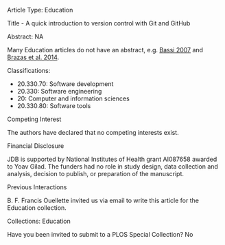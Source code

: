 Article Type: Education

Title - A quick introduction to version control with Git and GitHub

Abstract: NA

Many Education articles do not have an abstract, e.g. [Bassi 2007][bassi2007] and [Brazas et al. 2014][brazas2014].

[bassi2007]: http://journals.plos.org/ploscollections/article?id=10.1371/journal.pcbi.0030199
[brazas2014]: http://journals.plos.org/ploscollections/article?id=10.1371/journal.pcbi.1003510

Classifications:

*  20.330.70: Software development
*  20.330: Software engineering
*  20: Computer and information sciences
*  20.330.80: Software tools

Competing Interest

The authors have declared that no competing interests exist.

Financial Disclosure

JDB is supported by National Institutes of Health grant AI087658 awarded to Yoav Gilad.
The funders had no role in study design, data collection and analysis, decision to publish, or preparation of the manuscript.

Previous Interactions

B. F. Francis Ouellette invited us via email to write this article for the Education collection.

Collections: Education

Have you been invited to submit to a PLOS Special Collection? No

